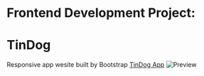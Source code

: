 # Frontend Development Project:
# TinDog
Responsive app wesite built by Bootstrap
[TinDog App](https://ccl24.github.io/TinDog/)
![Preview](https://i.ibb.co/p0FXV2t/TinDog.jpg)
